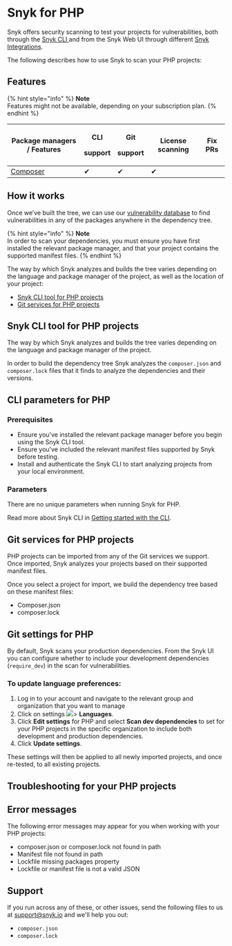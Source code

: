 # Snyk for PHP

Snyk offers security scanning to test your projects for vulnerabilities, both through the [Snyk CLI ](../../../snyk-cli/)and from the Snyk Web UI through different [Snyk Integrations](../../../integrations/).

The following describes how to use Snyk to scan your PHP projects:

## Features

{% hint style="info" %}
**Note**\
Features might not be available, depending on your subscription plan.
{% endhint %}

| Package managers / Features         | <p>CLI</p><p>support</p> | <p>Git</p><p>support</p> | License scanning | Fix PRs |
| ----------------------------------- | ------------------------ | ------------------------ | ---------------- | ------- |
| [Composer](https://getcomposer.org) | ✔︎                       | ✔︎                       | ✔︎               |         |

## **How it works**

Once we’ve built the tree, we can use our [vulnerability database](https://snyk.io/vuln) to find vulnerabilities in any of the packages anywhere in the dependency tree.

{% hint style="info" %}
**Note**\
In order to scan your dependencies, you must ensure you have first installed the relevant package manager, and that your project contains the supported manifest files.
{% endhint %}

The way by which Snyk analyzes and builds the tree varies depending on the language and package manager of the project, as well as the location of your project:

* [Snyk CLI tool for PHP projects](snyk-for-php.md#snyk-cli-tool-for-php-projects)
* [Git services for PHP projects](snyk-for-php.md#git-services-for-php-projects)

## Snyk CLI tool for PHP projects

The way by which Snyk analyzes and builds the tree varies depending on the language and package manager of the project.

In order to build the dependency tree Snyk analyzes the `composer.json` and `composer.lock` files that it finds to analyze the dependencies and their versions.

## **CLI parameters for PHP**

### **Prerequisites**

* Ensure you've installed the relevant package manager before you begin using the Snyk CLI tool.
* Ensure you've included the relevant manifest files supported by Snyk before testing.
* Install and authenticate the Snyk CLI to start analyzing projects from your local environment.

### **Parameters**

There are no unique parameters when running Snyk for PHP.

Read more about Snyk CLI in [Getting started with the CLI](../../../snyk-cli/getting-started-with-the-cli.md).

## Git services for PHP projects

PHP projects can be imported from any of the Git services we support. Once imported, Snyk analyzes your projects based on their supported manifest files.

Once you select a project for import, we build the dependency tree based on these manifest files:

* Composer.json
* composer.lock

## **Git settings for PHP**

By default, Snyk scans your production dependencies. From the Snyk UI you can configure whether to include your development dependencies (`require_dev`) in the scan for vulnerabilities.

### **To update language preferences:**

1. Log in to your account and navigate to the relevant group and organization that you want to manage
2. Click on settings ![](../../../.gitbook/assets/cog\_icon.png)> **Languages**.
3. Click **Edit settings** for PHP and select **Scan dev dependencies** to set for your PHP projects in the specific organization to include both development and production dependencies.
4. Click **Update settings**.

These settings will then be applied to all newly imported projects, and once re-tested, to all existing projects.

## Troubleshooting for your PHP projects

## Error messages

The following error messages may appear for you when working with your PHP projects:

* composer.json or composer.lock not found in path
* Manifest file not found in path
* Lockfile missing packages property
* Lockfile or manifest file is not a valid JSON

## Support

If you run across any of these, or other issues, send the following files to us at [support@snyk.io](mailto:support@snyk.io) and we'll help you out:

* `composer.json`
* `composer.lock`
